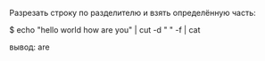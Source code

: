 Разрезать строку по разделителю и взять определённую часть:

$ echo "hello world how are you" | cut -d " " -f | cat

вывод: are
